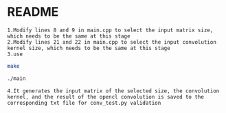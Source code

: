 README
===========================
    1.Modify lines 8 and 9 in main.cpp to select the input matrix size, which needs to be the same at this stage   
    2.Modify lines 21 and 22 in main.cpp to select the input convolution kernel size, which needs to be the same at this stage
    3.use
```Bash 
make
```
```Bash
./main  
```
    4.It generates the input matrix of the selected size, the convolution kernel, and the result of the opencl convolution is saved to the corresponding txt file for conv_test.py validation
